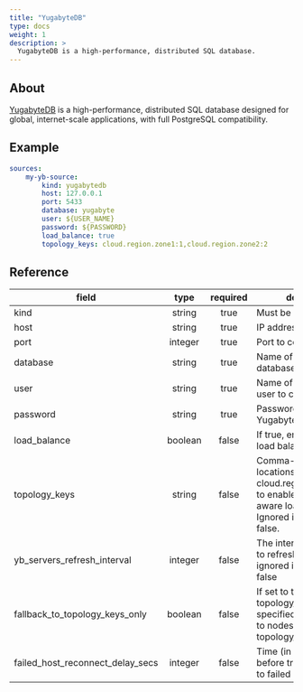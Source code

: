 ```yaml
---
title: "YugabyteDB"
type: docs
weight: 1
description: >
  YugabyteDB is a high-performance, distributed SQL database. 
---
```


## About

[YugabyteDB][yugabytedb] is a high-performance, distributed SQL database designed for global, internet-scale applications, with full PostgreSQL compatibility.

[yugabytedb]: https://www.yugabyte.com/

## Example

```yaml
sources:
    my-yb-source:
        kind: yugabytedb
        host: 127.0.0.1
        port: 5433
        database: yugabyte
        user: ${USER_NAME}
        password: ${PASSWORD}
        load_balance: true
        topology_keys: cloud.region.zone1:1,cloud.region.zone2:2
```

## Reference

| **field**                         | **type** | **required** | **description**                                                        |
|-----------------------------------|:--------:|:------------:|------------------------------------------------------------------------|
| kind                              |  string  |     true     | Must be "yugabytedb".                                                    |
| host                              |  string  |     true     | IP address to connect to.                            |
| port                              |  integer  |     true     | Port to connect to.                                       |
| database                          |  string  |     true     | Name of the YugabyteDB database to connect to.            |
| user                              |  string  |     true     | Name of the YugabyteDB user to connect as.           |
| password                          |  string  |     true     | Password of the YugabyteDB user.                    |
| load_balance                      |  boolean  |     false     | If true, enable uniform load balancing.                    |
| topology_keys                     |  string  |     false     | Comma-separated geo-locations in the form cloud.region.zone:priority to enable topology-aware load balancing. Ignored if load_balance is false.                    |
| yb_servers_refresh_interval       |  integer  |     false     | The interval (in seconds) to refresh the servers list; ignored if load_balance is false                    |
| fallback_to_topology_keys_only    |  boolean  |     false     | If set to true and topology_keys are specified, only connect to nodes specified in topology_keys                    |
| failed_host_reconnect_delay_secs  |  integer  |     false     | Time (in seconds) to wait before trying to connect to failed nodes.                    |
